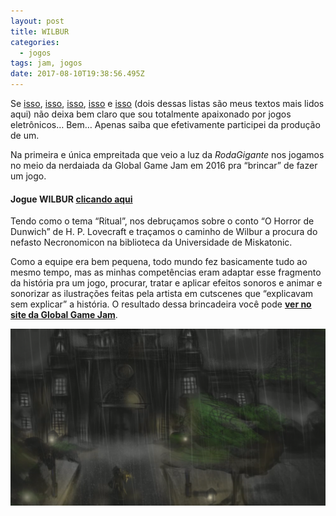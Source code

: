 ```yaml
---
layout: post
title: WILBUR
categories:
  - jogos
tags: jam, jogos
date: 2017-08-10T19:38:56.495Z
---
```

Se [isso](https://macalango.com/joguindie-9192d4dc46), [isso](https://macalango.com/jogazera-c5d3f20cf988), [isso](https://macalango.com/jogacast-becfc61ef78e), [isso](https://macalango.com/game-design-comportamental-4a0cf36e1b76) e [isso](https://macalango.com/jogo-ou-obra-de-arte-71522276ce9a) (dois dessas listas são meus textos mais lidos aqui) não deixa bem claro que sou totalmente apaixonado por jogos eletrônicos… Bem… Apenas saiba que efetivamente participei da produção de um.

Na primeira e única empreitada que veio a luz da *RodaGigante* nos jogamos no meio da nerdaiada da Global Game Jam em 2016 pra “brincar” de fazer um jogo.

#### Jogue WILBUR [clicando aqui](https://globalgamejam.org/2016/games/wilbur)

Tendo como o tema “Ritual”, nos debruçamos sobre o conto “O Horror de Dunwich” de H. P. Lovecraft e traçamos o caminho de Wilbur a procura do nefasto Necronomicon na biblioteca da Universidade de Miskatonic.

Como a equipe era bem pequena, todo mundo fez basicamente tudo ao mesmo tempo, mas as minhas competências eram adaptar esse fragmento da história pra um jogo, procurar, tratar e aplicar efeitos sonoros e animar e sonorizar as ilustrações feitas pela artista em cutscenes que “explicavam sem explicar” a história. O resultado dessa brincadeira você pode **[ver no site da Global Game Jam](https://globalgamejam.org/2016/games/wilbur)**.

![](/images/uploads/1_4jb3sdfcwfqlmybovfp-eg.png)